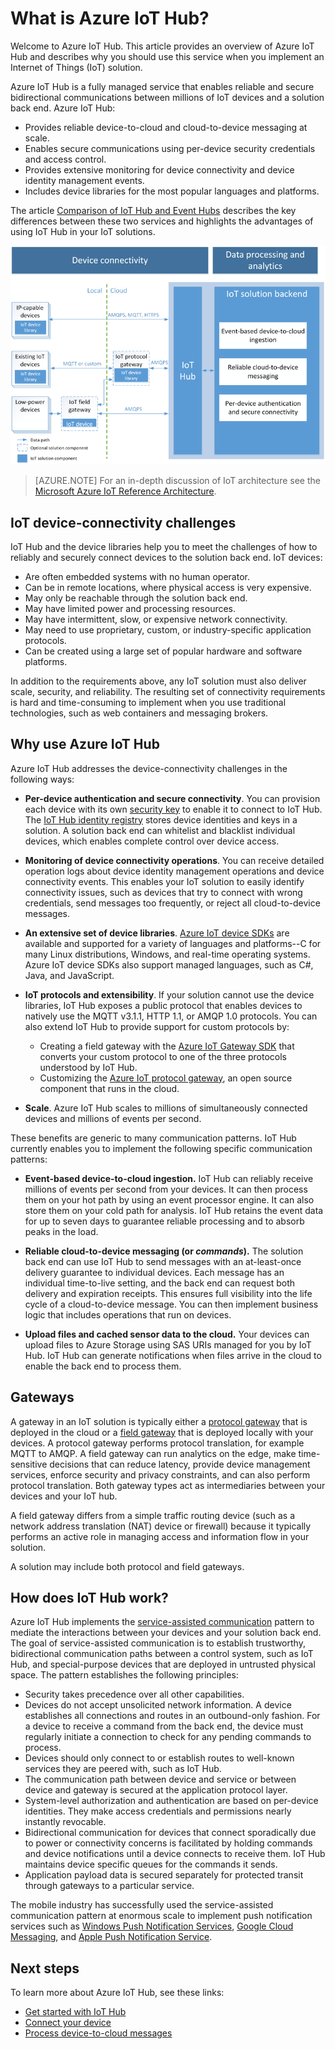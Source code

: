 <properties
 pageTitle="Azure IoT Hub overview | Microsoft Azure"
 description="Overview of Azure IoT Hub service: what is iot hub, device connectivity, internet of things communication patterns, and service-assisted communication pattern"
 services="iot-hub"
 documentationCenter=""
 authors="dominicbetts"
 manager="timlt"
 editor=""/>

<tags
 ms.service="iot-hub"
 ms.devlang="na"
 ms.topic="get-started-article"
 ms.tgt_pltfrm="na"
 ms.workload="na"
 ms.date="06/06/2016"
 ms.author="dobett"/>

# What is Azure IoT Hub?

Welcome to Azure IoT Hub. This article provides an overview of Azure IoT Hub and describes why you should use this service when you implement an Internet of Things (IoT) solution.

Azure IoT Hub is a fully managed service that enables reliable and secure bidirectional communications between millions of IoT devices and a solution back end. Azure IoT Hub:

- Provides reliable device-to-cloud and cloud-to-device messaging at scale.
- Enables secure communications using per-device security credentials and access control.
- Provides extensive monitoring for device connectivity and device identity management events.
- Includes device libraries for the most popular languages and platforms.

The article [Comparison of IoT Hub and Event Hubs][lnk-compare] describes the key differences between these two services and highlights the advantages of using IoT Hub in your IoT solutions.

![Azure IoT Hub as cloud gateway in internet of things solution][img-architecture]

> [AZURE.NOTE] For an in-depth discussion of IoT architecture see the [Microsoft Azure IoT Reference Architecture][lnk-refarch].

## IoT device-connectivity challenges

IoT Hub and the device libraries help you to meet the challenges of how to reliably and securely connect devices to the solution back end. IoT devices:

- Are often embedded systems with no human operator.
- Can be in remote locations, where physical access is very expensive.
- May only be reachable through the solution back end.
- May have limited power and processing resources.
- May have intermittent, slow, or expensive network connectivity.
- May need to use proprietary, custom, or industry-specific application protocols.
- Can be created using a large set of popular hardware and software platforms.

In addition to the requirements above, any IoT solution must also deliver scale, security, and reliability. The resulting set of connectivity requirements is hard and time-consuming to implement when you use traditional technologies, such as web containers and messaging brokers.

## Why use Azure IoT Hub

Azure IoT Hub addresses the device-connectivity challenges in the following ways:

-   **Per-device authentication and secure connectivity**. You can provision each device with its own [security key][lnk-devguide-security] to enable it to connect to IoT Hub. The [IoT Hub identity registry][lnk-devguide-identityregistry] stores device identities and keys in a solution. A solution back end can whitelist and blacklist individual devices, which enables complete control over device access.

-   **Monitoring of device connectivity operations**. You can receive detailed operation logs about device identity management operations and device connectivity events. This enables your IoT solution to easily identify connectivity issues, such as devices that try to connect with wrong credentials, send messages too frequently, or reject all cloud-to-device messages.

-   **An extensive set of device libraries**. [Azure IoT device SDKs][lnk-device-sdks] are available and supported for a variety of languages and platforms--C for many Linux distributions, Windows, and real-time operating systems. Azure IoT device SDKs also support managed languages, such as C#, Java, and JavaScript.

-   **IoT protocols and extensibility**. If your solution cannot use the device libraries, IoT Hub exposes a public protocol that enables devices to natively use the MQTT v3.1.1, HTTP 1.1, or AMQP 1.0 protocols. You can also extend IoT Hub to provide support for custom protocols by:

    - Creating a field gateway with the [Azure IoT Gateway SDK][lnk-gateway-sdk] that converts your custom protocol to one of the three protocols understood by IoT Hub. 
    - Customizing the [Azure IoT protocol gateway][protocol-gateway], an open source component that runs in the cloud.

-   **Scale**. Azure IoT Hub scales to millions of simultaneously connected devices and millions of events per second.

These benefits are generic to many communication patterns. IoT Hub currently enables you to implement the following specific communication patterns:

-   **Event-based device-to-cloud ingestion.** IoT Hub can reliably receive millions of events per second from your devices. It can then process them on your hot path by using an event processor engine. It can also store them on your cold path for analysis. IoT Hub retains the event data for up to seven days to guarantee reliable processing and to absorb peaks in the load.

-   **Reliable cloud-to-device messaging (or *commands*).** The solution back end can use IoT Hub to send messages with an at-least-once delivery guarantee to individual devices. Each message has an individual time-to-live setting, and the back end can request both delivery and expiration receipts. This ensures full visibility into the life cycle of a cloud-to-device message. You can then implement business logic that includes operations that run on devices.

-   **Upload files and cached sensor data to the cloud.** Your devices can upload files to Azure Storage using SAS URIs managed for you by IoT Hub. IoT Hub can generate notifications when files arrive in the cloud to enable the back end to process them.

## Gateways

A gateway in an IoT solution is typically either a [protocol gateway][lnk-gateway] that is deployed in the cloud or a [field gateway][lnk-field-gateway] that is deployed locally with your devices. A protocol gateway performs protocol translation, for example MQTT to AMQP. A field gateway can run analytics on the edge, make time-sensitive decisions that can reduce latency, provide device management services, enforce security and privacy constraints, and can also perform protocol translation. Both gateway types act as intermediaries between your devices and your IoT hub.

A field gateway differs from a simple traffic routing device (such as a network address translation (NAT) device or firewall) because it typically performs an active role in managing access and information flow in your solution.

A solution may include both protocol and field gateways.

## How does IoT Hub work?

Azure IoT Hub implements the [service-assisted communication][lnk-service-assisted-pattern] pattern to mediate the interactions between your devices and your solution back end. The goal of service-assisted communication is to establish trustworthy, bidirectional communication paths between a control system, such as IoT Hub, and special-purpose devices that are deployed in untrusted physical space. The pattern establishes the following principles:

- Security takes precedence over all other capabilities.
- Devices do not accept unsolicited network information. A device establishes all connections and routes in an outbound-only fashion. For a device to receive a command from the back end, the device must regularly initiate a connection to check for any pending commands to process.
- Devices should only connect to or establish routes to well-known services they are peered with, such as IoT Hub.
- The communication path between device and service or between device and gateway is secured at the application protocol layer.
- System-level authorization and authentication are based on per-device identities. They make access credentials and permissions nearly instantly revocable.
- Bidirectional communication for devices that connect sporadically due to power or connectivity concerns is facilitated by holding commands and device notifications until a device connects to receive them. IoT Hub maintains device specific queues for the commands it sends.
- Application payload data is secured separately for protected transit through gateways to a particular service.

The mobile industry has successfully used the service-assisted communication pattern at enormous scale to implement push notification services such as [Windows Push Notification Services][lnk-wns], [Google Cloud Messaging][lnk-google-messaging], and [Apple Push Notification Service][lnk-apple-push].

## Next steps

To learn more about Azure IoT Hub, see these links:

* [Get started with IoT Hub][lnk-get-started]
* [Connect your device][lnk-connect-device]
* [Process device-to-cloud messages][lnk-d2c]

[img-architecture]: media/iot-hub-what-is-iot-hub/hubarchitecture.png

[lnk-get-started]: iot-hub-csharp-csharp-getstarted.md
[lnk-connect-device]: https://azure.microsoft.com/develop/iot/
[lnk-d2c]: iot-hub-csharp-csharp-process-d2c.md
[protocol-gateway]: https://github.com/Azure/azure-iot-protocol-gateway/blob/master/README.md
[lnk-service-assisted-pattern]: http://blogs.msdn.com/b/clemensv/archive/2014/02/10/service-assisted-communication-for-connected-devices.aspx "Service Assisted Communication, blog post by Clemens Vasters"
[lnk-compare]: iot-hub-compare-event-hubs.md
[lnk-gateway]: iot-hub-protocol-gateway.md
[lnk-field-gateway]: iot-hub-guidance.md#field-gateways
[lnk-devguide-identityregistry]: iot-hub-devguide.md#identityregistry
[lnk-devguide-security]: iot-hub-devguide.md#security
[lnk-wns]: https://msdn.microsoft.com/library/windows/apps/mt187203.aspx
[lnk-google-messaging]: https://developers.google.com/cloud-messaging/
[lnk-apple-push]: https://developer.apple.com/library/ios/documentation/NetworkingInternet/Conceptual/RemoteNotificationsPG/Chapters/ApplePushService.html#//apple_ref/doc/uid/TP40008194-CH100-SW9
[lnk-device-sdks]: https://github.com/Azure/azure-iot-sdks
[lnk-refarch]: http://download.microsoft.com/download/A/4/D/A4DAD253-BC21-41D3-B9D9-87D2AE6F0719/Microsoft_Azure_IoT_Reference_Architecture.pdf
[lnk-gateway-sdk]: https://github.com/Azure/azure-iot-gateway-sdk
